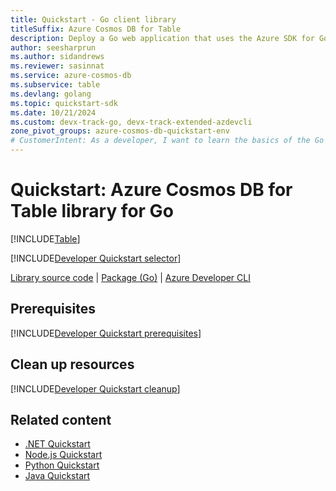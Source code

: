 ```yaml
---
title: Quickstart - Go client library
titleSuffix: Azure Cosmos DB for Table
description: Deploy a Go web application that uses the Azure SDK for Go to interact with Azure Cosmos DB for Table data in this quickstart.
author: seesharprun
ms.author: sidandrews
ms.reviewer: sasinnat
ms.service: azure-cosmos-db
ms.subservice: table
ms.devlang: golang
ms.topic: quickstart-sdk
ms.date: 10/21/2024
ms.custom: devx-track-go, devx-track-extended-azdevcli
zone_pivot_groups: azure-cosmos-db-quickstart-env
# CustomerIntent: As a developer, I want to learn the basics of the Go library so that I can build applications with Azure Cosmos DB for Table.
---
```


# Quickstart: Azure Cosmos DB for Table library for Go

[!INCLUDE[Table](../includes/appliesto-table.md)]

[!INCLUDE[Developer Quickstart selector](includes/quickstart/dev-selector.md)]



[Library source code](https://pkg.go.dev/github.com/Azure/azure-sdk-for-go/sdk/data/aztables#pkg-types) | [Package (Go)](https://pkg.go.dev/github.com/Azure/azure-sdk-for-go/sdk/data/aztables) | [Azure Developer CLI](/azure/developer/azure-developer-cli/overview)

## Prerequisites

[!INCLUDE[Developer Quickstart prerequisites](includes/quickstart/dev-prereqs.md)]



## Clean up resources

[!INCLUDE[Developer Quickstart cleanup](includes/quickstart/dev-cleanup.md)]

## Related content

- [.NET Quickstart](quickstart-dotnet.md)
- [Node.js Quickstart](quickstart-nodejs.md)
- [Python Quickstart](quickstart-python.md)
- [Java Quickstart](quickstart-java.md)
